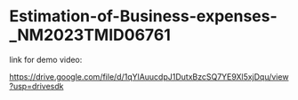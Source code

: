 # Estimation-of-Business-expenses-_NM2023TMID06761

link for demo video:

https://drive.google.com/file/d/1qYlAuucdpJ1DutxBzcSQ7YE9Xl5xjDqu/view?usp=drivesdk
